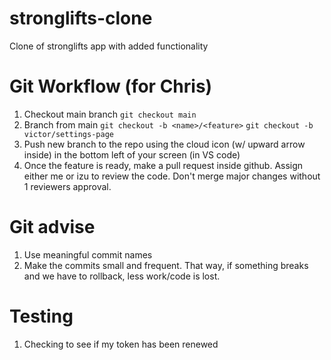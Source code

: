 # stronglifts-clone
Clone of stronglifts app with added functionality

# Git Workflow (for Chris)
1. Checkout main branch
`git checkout main`
2. Branch from main
`git checkout -b <name>/<feature>`
`git checkout -b victor/settings-page`
3. Push new branch to the repo using the cloud icon (w/ upward arrow inside) in the bottom left of your screen (in VS code)
4. Once the feature is ready, make a pull request inside github. Assign either me or izu to review the code. Don't merge major changes without 1 reviewers approval.

# Git advise
1. Use meaningful commit names
2. Make the commits small and frequent. That way, if something breaks and we have to rollback, less work/code is lost.

# Testing
1. Checking to see if my token has been renewed 


